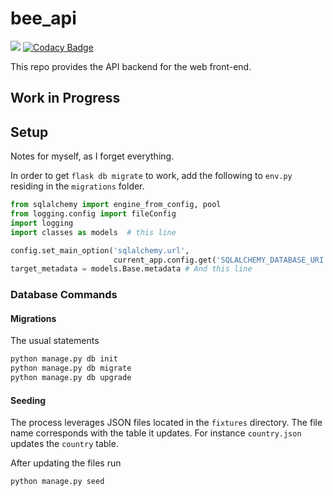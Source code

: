 # bee_api
![](https://github.com/BeeRaspberry/bee_api/workflows/build/badge.svg)
[![Codacy Badge](https://api.codacy.com/project/badge/Grade/7dcc779f81d0483d93f0e7c1c5a735e6)](https://www.codacy.com/gh/BeeRaspberry/bee_api?utm_source=github.com&amp;utm_medium=referral&amp;utm_content=BeeRaspberry/bee_api&amp;utm_campaign=Badge_Grade)

This repo provides the API backend for the web front-end. 

## Work in Progress

## Setup
Notes for myself, as I forget everything.

In order to get `flask db migrate` to work, add the following to `env.py` residing in the `migrations` folder.

```python
from sqlalchemy import engine_from_config, pool
from logging.config import fileConfig
import logging
import classes as models  # this line

config.set_main_option('sqlalchemy.url',
                       current_app.config.get('SQLALCHEMY_DATABASE_URI'))
target_metadata = models.Base.metadata # And this line
```

### Database Commands
#### Migrations
The usual statements
```bash
python manage.py db init
python manage.py db migrate
python manage.py db upgrade
```
#### Seeding
The process leverages JSON files located in the `fixtures` directory. The file name corresponds with the table it updates. For instance `country.json` updates the `country` table.

After updating the files run
```bash
python manage.py seed
``` 
